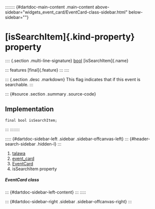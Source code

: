 :::::::: {#dartdoc-main-content .main-content above-sidebar="widgets_event_card/EventCard-class-sidebar.html" below-sidebar=""}
<div>

# [isSearchItem]{.kind-property} property

</div>

:::: {.section .multi-line-signature}
[bool](https://api.flutter.dev/flutter/dart-core/bool-class.html)
[isSearchItem]{.name}

::: features
[final]{.feature}
:::
::::

::: {.section .desc .markdown}
This flag indicates that if this event is searchable.
:::

::: {#source .section .summary .source-code}
## Implementation

``` language-dart
final bool isSearchItem;
```
:::
::::::::

::::: {#dartdoc-sidebar-left .sidebar .sidebar-offcanvas-left}
::: {#header-search-sidebar .hidden-l}
:::

1.  [talawa](../../index.html)
2.  [event_card](../../widgets_event_card/)
3.  [EventCard](../../widgets_event_card/EventCard-class.html)
4.  isSearchItem property

##### EventCard class

::: {#dartdoc-sidebar-left-content}
:::
:::::

::: {#dartdoc-sidebar-right .sidebar .sidebar-offcanvas-right}
:::

